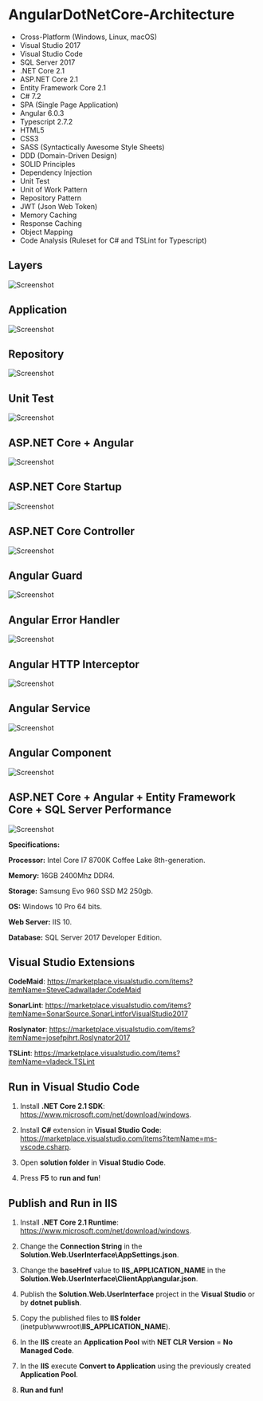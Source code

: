 # AngularDotNetCore-Architecture

* Cross-Platform (Windows, Linux, macOS)
* Visual Studio 2017
* Visual Studio Code
* SQL Server 2017
* .NET Core 2.1
* ASP.NET Core 2.1
* Entity Framework Core 2.1
* C# 7.2
* SPA (Single Page Application)
* Angular 6.0.3
* Typescript 2.7.2
* HTML5
* CSS3
* SASS (Syntactically Awesome Style Sheets)
* DDD (Domain-Driven Design)
* SOLID Principles
* Dependency Injection
* Unit Test
* Unit of Work Pattern
* Repository Pattern
* JWT (Json Web Token)
* Memory Caching
* Response Caching
* Object Mapping
* Code Analysis (Ruleset for C# and TSLint for Typescript)

## Layers

![Screenshot](Screenshots/1.png)

## Application

![Screenshot](Screenshots/2.png)

## Repository

![Screenshot](Screenshots/3.png)

## Unit Test

![Screenshot](Screenshots/4.png)

## ASP.NET Core + Angular

![Screenshot](Screenshots/5.png)

## ASP.NET Core Startup

![Screenshot](Screenshots/6.png)

## ASP.NET Core Controller

![Screenshot](Screenshots/7.png)

## Angular Guard

![Screenshot](Screenshots/8.png)

## Angular Error Handler

![Screenshot](Screenshots/9.png)

## Angular HTTP Interceptor

![Screenshot](Screenshots/10.png)

## Angular Service

![Screenshot](Screenshots/11.png)

## Angular Component

![Screenshot](Screenshots/12.png)

## ASP.NET Core + Angular + Entity Framework Core + SQL Server Performance

![Screenshot](Screenshots/13.png)

**Specifications:**

**Processor:** Intel Core I7 8700K Coffee Lake 8th-generation.

**Memory:** 16GB 2400Mhz DDR4.

**Storage:** Samsung Evo 960 SSD M2 250gb.

**OS:** Windows 10 Pro 64 bits.

**Web Server:** IIS 10.

**Database:** SQL Server 2017 Developer Edition.

## Visual Studio Extensions

**CodeMaid**: <https://marketplace.visualstudio.com/items?itemName=SteveCadwallader.CodeMaid>

**SonarLint**: <https://marketplace.visualstudio.com/items?itemName=SonarSource.SonarLintforVisualStudio2017>

**Roslynator**: <https://marketplace.visualstudio.com/items?itemName=josefpihrt.Roslynator2017>

**TSLint**: <https://marketplace.visualstudio.com/items?itemName=vladeck.TSLint>

## Run in Visual Studio Code

1. Install **.NET Core 2.1 SDK**: <https://www.microsoft.com/net/download/windows>.

2. Install **C#** extension in **Visual Studio Code**: <https://marketplace.visualstudio.com/items?itemName=ms-vscode.csharp>.

3. Open **solution folder** in **Visual Studio Code**.

4. Press **F5** to **run and fun**!

## Publish and Run in IIS

1. Install **.NET Core 2.1 Runtime**: <https://www.microsoft.com/net/download/windows>.

2. Change the **Connection String** in the **Solution.Web.UserInterface\AppSettings.json**.

3. Change the **baseHref** value to **IIS_APPLICATION_NAME** in the **Solution.Web.UserInterface\ClientApp\angular.json**.

4. Publish the **Solution.Web.UserInterface** project in the **Visual Studio** or by **dotnet publish**.

5. Copy the published files to **IIS folder** (inetpub\wwwroot\\**IIS_APPLICATION_NAME**).

6. In the **IIS** create an **Application Pool** with **NET CLR Version** = **No Managed Code**.

7. In the **IIS** execute **Convert to Application** using the previously created **Application Pool**.

8. **Run and fun!**
